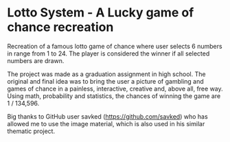 # Lotto System - A Lucky game of chance recreation
Recreation of a famous lotto game of chance where user selects 6 numbers in range from 1 to 24. The player is considered the winner if all selected numbers are drawn. 

The project was made as a graduation assignment in high school. The original and final idea was to bring the user a picture of gambling and games of chance in a painless, interactive, creative and, above all, free way. Using math, probability and statistics, the chances of winning the game are 1 / 134,596.

Big thanks to GitHub user savked (https://github.com/savked) who has allowed me to use the image material, which is also used in his similar thematic project.
